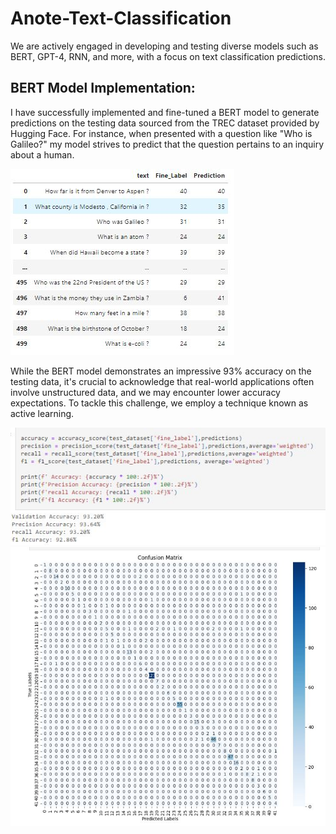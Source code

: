 # Anote-Text-Classification

We are actively engaged in developing and testing diverse models such as BERT, GPT-4, RNN, and more, with a focus on text classification predictions.

## BERT Model Implementation:
I have successfully implemented and fine-tuned a BERT model to generate predictions on the testing data sourced from the TREC dataset provided by Hugging Face. For instance, when presented with a question like "Who is Galileo?" my model strives to predict that the question pertains to an inquiry about a human. 

![Testing Snapshot 1](https://github.com/Whiteii/Anote-Text-Classification/blob/main/FineLabel/Capture.JPG)

While the BERT model demonstrates an impressive 93% accuracy on the testing data, it's crucial to acknowledge that real-world applications often involve unstructured data, and we may encounter lower accuracy expectations. To tackle this challenge, we employ a technique known as active learning.

![Testing Snapshot 2](https://github.com/Whiteii/Anote-Text-Classification/blob/main/FineLabel/Capture2.JPG)
![Confusion Matrix](https://github.com/Whiteii/Anote-Text-Classification/blob/main/FineLabel/ConfusionMatrix.JPG)






